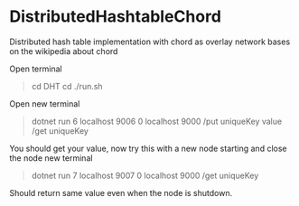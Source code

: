 # DistributedHashtableChord
Distributed hash table implementation with chord as overlay network bases on the wikipedia about chord

Open terminal
> cd DHT
> cd ./run.sh

Open new terminal
> dotnet run 6 localhost 9006 0 localhost 9000
> /put
> uniqueKey
> value
> /get
> uniqueKey

You should get your value, now try this with a new node starting and close the node new terminal

> dotnet run 7 localhost 9007 0 localhost 9000
> /get
> uniqueKey

Should return same value even when the node is shutdown.
